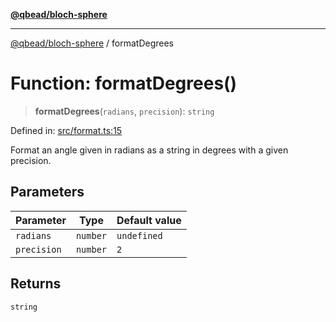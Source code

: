 [**@qbead/bloch-sphere**](../index.md)

***

[@qbead/bloch-sphere](../index.md) / formatDegrees

# Function: formatDegrees()

> **formatDegrees**(`radians`, `precision`): `string`

Defined in: [src/format.ts:15](https://github.com/qbead/bloch-sphere/blob/81a59121ea27596e77408b4ed592f344f3dd0304/src/format.ts#L15)

Format an angle given in radians as a string in degrees
with a given precision.

## Parameters

| Parameter | Type | Default value |
| ------ | ------ | ------ |
| `radians` | `number` | `undefined` |
| `precision` | `number` | `2` |

## Returns

`string`
